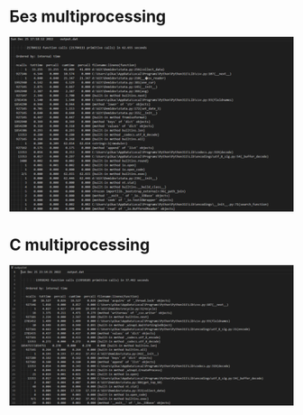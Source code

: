 # Без multiprocessing #
![1](https://raw.githubusercontent.com/StumpyTax/Demidov/prof/prof/5.png)
# C multiprocessing #
![1](https://raw.githubusercontent.com/StumpyTax/Demidov/multi/img/after_multi.png)
